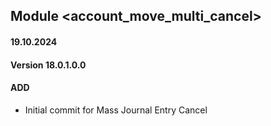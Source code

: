 ## Module <account_move_multi_cancel>

#### 19.10.2024
#### Version 18.0.1.0.0
#### ADD

- Initial commit for Mass Journal Entry Cancel

